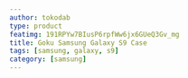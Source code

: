 ```yaml
---
author: tokodab
type: product
featimg: 191RPYw7BIusP6rpfWw6jx6GUeQ3Gv_mg
title: Goku Samsung Galaxy S9 Case
tags: [samsung, galaxy, s9]
category: [samsung]
---
```

